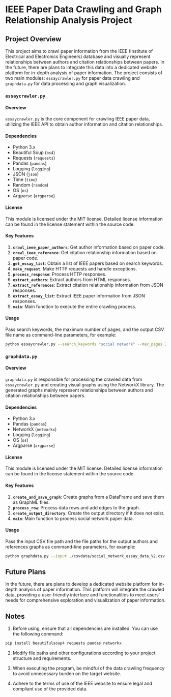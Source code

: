 # IEEE Paper Data Crawling and Graph Relationship Analysis Project

## Project Overview

This project aims to crawl paper information from the IEEE (Institute of Electrical and Electronics Engineers) database and visually represent relationships between authors and citation relationships between papers. In the future, there are plans to integrate this data into a dedicated website platform for in-depth analysis of paper information. The project consists of two main modules: `essaycrawler.py` for paper data crawling and `graphdata.py` for data processing and graph visualization.

### `essaycrawler.py`

#### Overview

`essaycrawler.py` is the core component for crawling IEEE paper data, utilizing the IEEE API to obtain author information and citation relationships.

#### Dependencies

- Python 3.x
- Beautiful Soup (`bs4`)
- Requests (`requests`)
- Pandas (`pandas`)
- Logging (`logging`)
- JSON (`json`)
- Time (`time`)
- Random (`random`)
- OS (`os`)
- Argparse (`argparse`)

#### License

This module is licensed under the MIT license. Detailed license information can be found in the license statement within the source code.

#### Key Features

1. **`crawl_ieee_paper_authors`**: Get author information based on paper code.
2. **`crawl_ieee_reference`**: Get citation relationship information based on paper code.
3. **`get_essay_list`**: Obtain a list of IEEE papers based on search keywords.
4. **`make_request`**: Make HTTP requests and handle exceptions.
5. **`process_response`**: Process HTTP responses.
6. **`extract_authors`**: Extract authors from HTML responses.
7. **`extract_references`**: Extract citation relationship information from JSON responses.
8. **`extract_essay_list`**: Extract IEEE paper information from JSON responses.
9. **`main`**: Main function to execute the entire crawling process.

#### Usage

Pass search keywords, the maximum number of pages, and the output CSV file name as command-line parameters, for example:

```bash
python essaycrawler.py --search_keywords "social network" --max_pages 10 --file_name social_network_data
```

### `graphdata.py`

#### Overview

`graphdata.py` is responsible for processing the crawled data from `essaycrawler.py` and creating visual graphs using the NetworkX library. The generated graphs mainly represent relationships between authors and citation relationships between papers.

#### Dependencies

- Python 3.x
- Pandas (`pandas`)
- NetworkX (`networkx`)
- Logging (`logging`)
- OS (`os`)
- Argparse (`argparse`)

#### License

This module is licensed under the MIT license. Detailed license information can be found in the license statement within the source code.

#### Key Features

1. **`create_and_save_graph`**: Create graphs from a DataFrame and save them as GraphML files.
2. **`process_row`**: Process data rows and add edges to the graph.
3. **`create_output_directory`**: Create the output directory if it does not exist.
4. **`main`**: Main function to process social network paper data.

#### Usage

Pass the input CSV file path and the file paths for the output authors and references graphs as command-line parameters, for example:

```bash
python graphdata.py --input ./csvdata/social_network_essay_data_V2.csv --output_authors ./graphml/authors.graphml --output_references ./graphml/ref.graphml
```

## Future Plans

In the future, there are plans to develop a dedicated website platform for in-depth analysis of paper information. This platform will integrate the crawled data, providing a user-friendly interface and functionalities to meet users' needs for comprehensive exploration and visualization of paper information.

## Notes

1. Before using, ensure that all dependencies are installed. You can use the following command:

```bash
pip install beautifulsoup4 requests pandas networkx
```

2. Modify file paths and other configurations according to your project structure and requirements.

3. When executing the program, be mindful of the data crawling frequency to avoid unnecessary burden on the target website.

4. Adhere to the terms of use of the IEEE website to ensure legal and compliant use of the provided data.